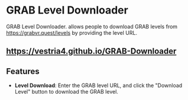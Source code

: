 # GRAB Level Downloader

GRAB Level Downloader. allows people to download GRAB levels from https://grabvr.quest/levels by providing the level URL.

## https://vestria4.github.io/GRAB-Downloader

## Features

- **Level Download**: Enter the GRAB level URL, and click the "Download Level" button to download the GRAB level.

